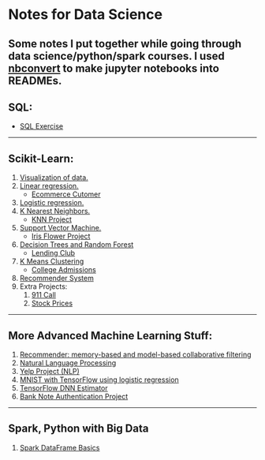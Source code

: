 
# Notes for Data Science
Some notes I put together while going through data science/python/spark courses.
I used [nbconvert](https://github.com/jupyter/nbconvert) to make jupyter notebooks into READMEs.
----
## SQL:
* [SQL Exercise](https://github.com/luoqiaoen/Data_Science_Notes/tree/master/SQL_exercise)
----
## Scikit-Learn:
1. [Visualization of data.](https://github.com/luoqiaoen/Data_Science_Notes/tree/master/visualization)
2. [Linear regression.](https://github.com/luoqiaoen/Data_Science_Notes/tree/master/sklearn/linear_regression)
   * [Ecommerce Cutomer](https://github.com/luoqiaoen/Data_Science_Notes/tree/master/sklearn/customer_project)
3. [Logistic regression.](https://github.com/luoqiaoen/Data_Science_Notes/tree/master/sklearn/logistic_regression)
4. [K Nearest Neighbors.](https://github.com/luoqiaoen/Data_Science_Notes/tree/master/sklearn/KNN)
   * [KNN Project](https://github.com/luoqiaoen/Data_Science_Notes/tree/master/sklearn/KNN_project)
5. [Support Vector Machine.](https://github.com/luoqiaoen/Data_Science_Notes/tree/master/sklearn/SVM)
   * [Iris Flower Project](https://github.com/luoqiaoen/Data_Science_Notes/tree/master/sklearn/iris_flower_project)
6. [Decision Trees and Random Forest](https://github.com/luoqiaoen/Data_Science_Notes/tree/master/sklearn/decision_tree_random_forest)
   * [Lending Club](https://github.com/luoqiaoen/Data_Science_Notes/tree/master/sklearn/lending_club_project)
7. [K Means Clustering](https://github.com/luoqiaoen/Data_Science_Notes/tree/master/sklearn/k_means_clustering)
   * [College Admissions](https://github.com/luoqiaoen/Data_Science_Notes/tree/master/sklearn/k_means_clustering_project)
8. [Recommender System](https://github.com/luoqiaoen/Data_Science/tree/master/sklearn/recommender)
9. Extra Projects:
   1. [911 Call](https://github.com/luoqiaoen/Data_Science_Notes/tree/master/sklearn/911_call_project)
   2. [Stock Prices](https://github.com/luoqiaoen/Data_Science_Notes/tree/master/sklearn/finance_project)
----
## More Advanced Machine Learning Stuff:
1. [Recommender: memory-based and model-based collaborative filtering](https://github.com/luoqiaoen/Data_Science_Notes/tree/master/advanced_ML/recommender)
2. [Natural Language Processing](https://github.com/luoqiaoen/Data_Science_Notes/tree/master/advanced_ML/nlp)
3. [Yelp Project (NLP)](https://github.com/luoqiaoen/Data_Science_Notes/tree/master/advanced_ML/yelp_project)
4. [MNIST with TensorFlow using logistic regression](https://github.com/luoqiaoen/Data_Science_Notes/tree/master/advanced_ML/MNIST_with_tensorflow)
5. [TensorFlow DNN Estimator](https://github.com/luoqiaoen/Data_Science_Notes/tree/master/advanced_ML/tensorflow_DNN_estimator)
6. [Bank Note Authentication Project](https://github.com/luoqiaoen/Data_Science_Notes/tree/master/advanced_ML/bank_auth_dnn_project)
-----
## Spark, Python with Big Data
1. [Spark DataFrame Basics](https://github.com/luoqiaoen/Data_Science_Notes/tree/master/spark_for_big_data/dataframe_basics)
